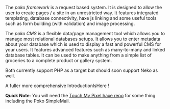 The _poko framework_ is a request based system. It is designed to allow the user to create pages / a site in an unrestricted way. It features integrated templating, database connectivity, haxe js linking and some useful tools such as form building (with validation) and image processing.

The _poko CMS_ is a flexible data/page management tool which allows you to manage most relational databases setups. It allows you to enter metadata about your database which is used to display a fast and powerful CMS for your users. It features advanced features such as many-to-many and linked database tables. It can be used to make anything from a simple list of groceries to a complete product or gallery system.

Both currently support PHP as a target but should soon support Neko as well.

A fuller more comprehensive IntroductionIsHere !

**Quick Note**: You will need the [Touch My Pixel haxe repo](http://code.google.com/p/touchmypixel/) for some thing including the Poko SimpleMail.